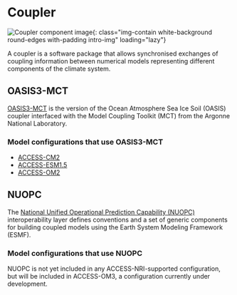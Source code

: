 # Coupler

![Coupler component image](/assets/component-logos/component-maps/coupler-component-map.png){: class="img-contain white-background round-edges with-padding intro-img" loading="lazy"}

A coupler is a software package that allows synchronised exchanges of coupling information between numerical models representing different components of the climate system.

## OASIS3-MCT

[OASIS3-MCT](https://oasis.cerfacs.fr/en/OASIS3-MCT) is the version of the Ocean Atmosphere Sea Ice Soil (OASIS) coupler interfaced with the Model Coupling Toolkit (MCT) from the Argonne National Laboratory. 

### Model configurations that use OASIS3-MCT
- [ACCESS-CM2](/models/configurations/access-cm#access-cm2)
- [ACCESS-ESM1.5](/models/configurations/access-esm#access-esm15)
- [ACCESS-OM2](/models/configurations/access-om#access-om2)

## NUOPC

The [National Unified Operational Prediction Capability (NUOPC)](https://earthsystemmodeling.org/nuopc/) interoperability layer defines conventions and a set of generic components for building coupled models using the Earth System Modeling Framework (ESMF).

### Model configurations that use NUOPC
NUOPC is not yet included in any ACCESS-NRI-supported configuration, but will be included in ACCESS-OM3, a configuration currently under development.
